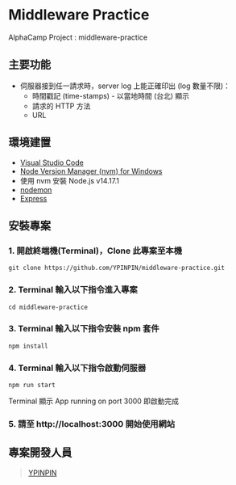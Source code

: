 # Middleware Practice

AlphaCamp Project : middleware-practice

## 主要功能

- 伺服器接到任一請求時，server log 上能正確印出 (log 數量不限)：
  - 時間戳記 (time-stamps) - 以當地時間 (台北) 顯示
  - 請求的 HTTP 方法
  - URL

## 環境建置

- [Visual Studio Code](https://code.visualstudio.com/)
- [Node Version Manager (nvm) for Windows](https://github.com/coreybutler/nvm-windows/releases)
- 使用 nvm 安裝 Node.js v14.17.1
- [nodemon](https://www.npmjs.com/package/nodemon)
- [Express](https://www.npmjs.com/package/express)

## 安裝專案

### 1. 開啟終端機(Terminal)，Clone 此專案至本機

```
git clone https://github.com/YPINPIN/middleware-practice.git
```

### 2. Terminal 輸入以下指令進入專案

```
cd middleware-practice
```

### 3. Terminal 輸入以下指令安裝 npm 套件

```
npm install
```

### 4. Terminal 輸入以下指令啟動伺服器

```
npm run start
```

Terminal 顯示 App running on port 3000 即啟動完成

### 5. 請至 http://localhost:3000 開始使用網站

## 專案開發人員

> [YPINPIN](https://github.com/YPINPIN)
